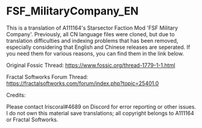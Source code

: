 # FSF_MilitaryCompany_EN

This is a translation of A111164's Starsector Faction Mod 'FSF Military Company'. Previously, all CN language files were cloned, but due to translation difficulties and indexing problems that has been removed, especially considering that English and Chinese releases are seperated. If you need them for various reasons, you can find them in the link below.

Original Fossic Thread: https://www.fossic.org/thread-1779-1-1.html

Fractal Softworks Forum Thread: https://fractalsoftworks.com/forum/index.php?topic=25401.0

Credits:

Please contact Iriscoral#4689 on Discord for error reporting or other issues. I do not own this material save translations; all copyright belongs to A111164 or Fractal Softworks.
